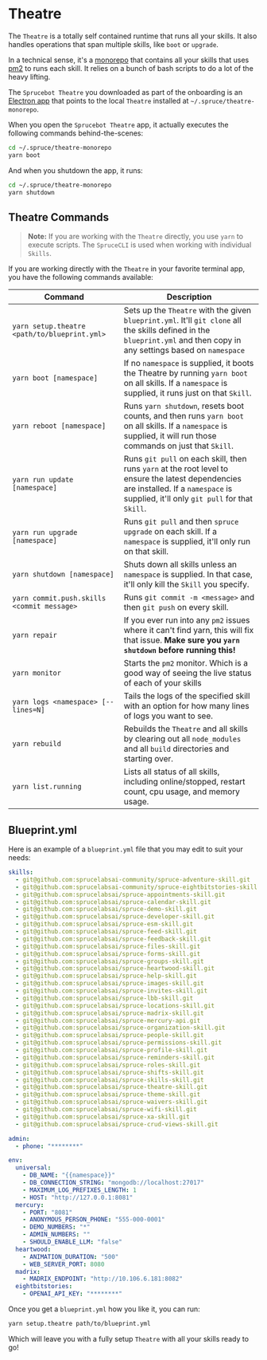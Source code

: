 # Theatre

The `Theatre` is a totally self contained runtime that runs all your skills. It also handles operations that span multiple skills, like `boot` or `upgrade`.

In a technical sense, it's a [monorepo](https://en.wikipedia.org/wiki/Monorepo) that contains all your skills that uses [pm2](https://pm2.keymetrics.io) to runs each skill. It relies on a bunch of bash scripts to do a lot of the heavy lifting.

The `Sprucebot Theatre` you downloaded as part of the onboarding is an [Electron app](https://www.electronjs.org) that points to the local `Theatre` installed at `~/.spruce/theatre-monorepo`.

When you open the `Sprucebot Theatre` app, it actually executes the following commands behind-the-scenes:

```bash
cd ~/.spruce/theatre-monorepo 
yarn boot
```

And when you shutdown the app, it runs:

```bash
cd ~/.spruce/theatre-monorepo
yarn shutdown
```

## Theatre Commands

> **Note:** If you are working with the `Theatre` directly, you use `yarn` to execute scripts. The `SpruceCLI` is used when working with individual `Skills`.

If you are working directly with the `Theatre` in your favorite terminal app, you have the following commands available:

| Command | Description |
| --- | --- |
| `yarn setup.theatre <path/to/blueprint.yml>` | Sets up the `Theatre` with the given `blueprint.yml`. It'll `git clone` all the skills defined in the `blueprint.yml` and then copy in any settings based on `namespace` |
| `yarn boot [namespace]` | If no `namespace` is supplied, it boots the Theatre by running `yarn boot` on all skills. If a `namespace` is supplied, it runs just on that `Skill`. |
| `yarn reboot [namespace]` | Runs `yarn shutdown`, resets boot counts, and then runs `yarn boot` on all skills. If a `namespace` is supplied, it will run those commands on just that `Skill`. |
| `yarn run update [namespace]` | Runs `git pull` on each skill, then runs `yarn` at the root level to ensure the latest dependencies are installed. If a `namespace` is supplied, it'll only `git pull` for that `Skill`. |
| `yarn run upgrade [namespace]` | Runs `git pull` and then `spruce upgrade` on each skill. If a `namespace` is supplied, it'll only run on that skill. |
| `yarn shutdown [namespace]` | Shuts down all skills unless an `namespace` is supplied. In that case, it'll only kill the `Skill` you specify. |
| `yarn commit.push.skills <commit message>` | Runs `git commit -m <message>` and then `git push` on every skill. |
| `yarn repair` | If you ever run into any `pm2` issues where it can't find yarn, this will fix that issue. **Make sure you `yarn shutdown` before running this!** |
| `yarn monitor` | Starts the `pm2` monitor. Which is a good way of seeing the live status of each of your skills |
| `yarn logs <namespace> [--lines=N]` | Tails the logs of the specified skill with an option for how many lines of logs you want to see. |
| `yarn rebuild` | Rebuilds the `Theatre` and all skills by clearing out all `node_modules` and all `build` directories and starting over. |
| `yarn list.running` | Lists all status of all skills, including online/stopped, restart count, cpu usage, and memory usage. |



## Blueprint.yml

Here is an example of a `blueprint.yml` file that you may edit to suit your needs:

```yaml
skills:
  - git@github.com:sprucelabsai-community/spruce-adventure-skill.git
  - git@github.com:sprucelabsai-community/spruce-eightbitstories-skill.git
  - git@github.com:sprucelabsai/spruce-appointments-skill.git
  - git@github.com:sprucelabsai/spruce-calendar-skill.git
  - git@github.com:sprucelabsai/spruce-demo-skill.git
  - git@github.com:sprucelabsai/spruce-developer-skill.git
  - git@github.com:sprucelabsai/spruce-esm-skill.git
  - git@github.com:sprucelabsai/spruce-feed-skill.git
  - git@github.com:sprucelabsai/spruce-feedback-skill.git
  - git@github.com:sprucelabsai/spruce-files-skill.git
  - git@github.com:sprucelabsai/spruce-forms-skill.git
  - git@github.com:sprucelabsai/spruce-groups-skill.git
  - git@github.com:sprucelabsai/spruce-heartwood-skill.git
  - git@github.com:sprucelabsai/spruce-help-skill.git
  - git@github.com:sprucelabsai/spruce-images-skill.git
  - git@github.com:sprucelabsai/spruce-invites-skill.git
  - git@github.com:sprucelabsai/spruce-lbb-skill.git
  - git@github.com:sprucelabsai/spruce-locations-skill.git
  - git@github.com:sprucelabsai/spruce-madrix-skill.git
  - git@github.com:sprucelabsai/spruce-mercury-api.git
  - git@github.com:sprucelabsai/spruce-organization-skill.git
  - git@github.com:sprucelabsai/spruce-people-skill.git
  - git@github.com:sprucelabsai/spruce-permissions-skill.git
  - git@github.com:sprucelabsai/spruce-profile-skill.git
  - git@github.com:sprucelabsai/spruce-reminders-skill.git
  - git@github.com:sprucelabsai/spruce-roles-skill.git
  - git@github.com:sprucelabsai/spruce-shifts-skill.git
  - git@github.com:sprucelabsai/spruce-skills-skill.git
  - git@github.com:sprucelabsai/spruce-theatre-skill.git
  - git@github.com:sprucelabsai/spruce-theme-skill.git
  - git@github.com:sprucelabsai/spruce-waivers-skill.git
  - git@github.com:sprucelabsai/spruce-wifi-skill.git
  - git@github.com:sprucelabsai/spruce-xa-skill.git
  - git@github.com:sprucelabsai/spruce-crud-views-skill.git

admin:
  - phone: "********"

env:
  universal:
    - DB_NAME: "{{namespace}}"
    - DB_CONNECTION_STRING: "mongodb://localhost:27017"
    - MAXIMUM_LOG_PREFIXES_LENGTH: 1
    - HOST: "http://127.0.0.1:8081"
  mercury:
    - PORT: "8081"
    - ANONYMOUS_PERSON_PHONE: "555-000-0001"
    - DEMO_NUMBERS: "*"
    - ADMIN_NUMBERS: ""
    - SHOULD_ENABLE_LLM: "false"
  heartwood:
    - ANIMATION_DURATION: "500"
    - WEB_SERVER_PORT: 8080
  madrix:
    - MADRIX_ENDPOINT: "http://10.106.6.181:8082"
  eightbitstories:
    - OPENAI_API_KEY: "********"


```


Once you get a `blueprint.yml` how you like it, you can run:

```bash
yarn setup.theatre path/to/blueprint.yml
```

Which will leave you with a fully setup `Theatre` with all your skills ready to go!